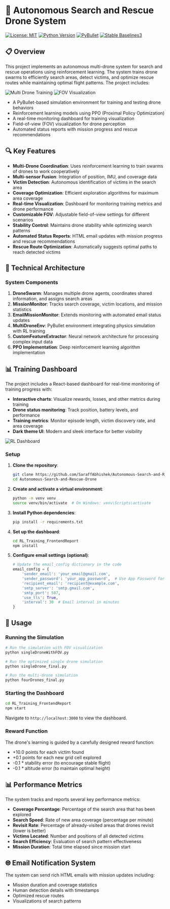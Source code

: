 # 🚁 Autonomous Search and Rescue Drone System

[![License: MIT](https://img.shields.io/badge/License-MIT-blue.svg)](https://opensource.org/licenses/MIT)
[![Python Version](https://img.shields.io/badge/python-3.8%2B-blue)](https://www.python.org/downloads/)
[![PyBullet](https://img.shields.io/badge/simulation-PyBullet-red)](https://pybullet.org)
[![Stable Baselines3](https://img.shields.io/badge/RL-StableBaselines3-orange)](https://stable-baselines3.readthedocs.io/)

## 📋 Overview

This project implements an autonomous multi-drone system for search and rescue operations using reinforcement learning. The system trains drone swarms to efficiently search areas, detect victims, and optimize rescue routes while maintaining optimal flight patterns. The project includes:

![Multi Drone Training](https://github.com/SaraffAbhishek/Autonomous-Search-and-Rescue-Drone/blob/e1a800a7aed0cd0b18775f1ce3a5e279343b5a83/assets/multi.png)
![FOV Visualization](https://github.com/SaraffAbhishek/Autonomous-Search-and-Rescue-Drone/blob/e1a800a7aed0cd0b18775f1ce3a5e279343b5a83/assets/fov.png)

- A PyBullet-based simulation environment for training and testing drone behaviors
- Reinforcement learning models using PPO (Proximal Policy Optimization)
- A real-time monitoring dashboard for training visualization
- Field-of-view (FOV) visualization for drone perception
- Automated status reports with mission progress and rescue recommendations

## 🔍 Key Features

- **Multi-Drone Coordination**: Uses reinforcement learning to train swarms of drones to work cooperatively
- **Multi-sensor Fusion**: Integration of position, IMU, and coverage data
- **Victim Detection**: Autonomous identification of victims in the search area
- **Coverage Optimization**: Efficient exploration algorithms for maximum area coverage
- **Real-time Visualization**: Dashboard for monitoring training metrics and drone performance
- **Customizable FOV**: Adjustable field-of-view settings for different scenarios
- **Stability Control**: Maintains drone stability while optimizing search patterns
- **Automated Status Reports**: HTML email updates with mission progress and rescue recommendations
- **Rescue Route Optimization**: Automatically suggests optimal paths to reach detected victims

## 🧠 Technical Architecture

### System Components

1. **DroneSwarm**: Manages multiple drone agents, coordinates shared information, and assigns search areas
2. **MissionMonitor**: Tracks search coverage, victim locations, and mission statistics
3. **EmailMissionMonitor**: Extends monitoring with automated email status updates
4. **MultiDroneEnv**: PyBullet environment integrating physics simulation with RL training
5. **CustomFeatureExtractor**: Neural network architecture for processing complex input data
6. **PPO Implementation**: Deep reinforcement learning algorithm implementation

## 📊 Training Dashboard

The project includes a React-based dashboard for real-time monitoring of training progress with:

- **Interactive charts**: Visualize rewards, losses, and other metrics during training
- **Drone status monitoring**: Track position, battery levels, and performance
- **Training metrics**: Monitor episode length, victim discovery rate, and area coverage
- **Dark theme UI**: Modern and sleek interface for better visibility

![RL Dashboard](https://github.com/SaraffAbhishek/Autonomous-Search-and-Rescue-Drone/blob/e1a800a7aed0cd0b18775f1ce3a5e279343b5a83/assets/frontend.png)

### Setup

1. **Clone the repository**:
   ```bash
   git clone https://github.com/SaraffAbhishek/Autonomous-Search-and-Rescue-Drone.git
   cd Autonomous-Search-and-Rescue-Drone
   ```

2. **Create and activate a virtual environment**:
   ```bash
   python -m venv venv
   source venv/bin/activate  # On Windows: venv\Scripts\activate
   ```

3. **Install Python dependencies**:
   ```bash
   pip install -r requirements.txt
   ```

4. **Set up the dashboard**:
   ```bash
   cd RL_Training_FrontendReport
   npm install
   ```

5. **Configure email settings (optional)**:
   ```python
   # Update the email_config dictionary in the code
   email_config = {
       'sender_email': 'your_email@gmail.com',
       'sender_password': 'your_app_password',  # Use App Password for Gmail
       'recipient_email': 'recipient@example.com',
       'smtp_server': 'smtp.gmail.com',
       'smtp_port': 587,
       'use_tls': True,
       'interval': 30  # Email interval in minutes
   }
   ```

## 🚀 Usage

### Running the Simulation

```bash
# Run the simulation with FOV visualization
python singleDroneWithFOV.py

# Run the optimized single drone simulation
python singleDrone_final.py

# Run the multi-drone simulation
python fourDrones_final.py
```

### Starting the Dashboard

```bash
cd RL_Training_FrontendReport
npm start
```

Navigate to `http://localhost:3000` to view the dashboard.

### Reward Function

The drone's learning is guided by a carefully designed reward function:

- +10.0 points for each victim found
- +0.1 points for each new grid cell explored
- -0.1 * stability error (to encourage stable flight)
- -0.1 * altitude error (to maintain optimal height)

## 📊 Performance Metrics

The system tracks and reports several key performance metrics:

- **Coverage Percentage**: Percentage of the search area that has been explored
- **Search Speed**: Rate of new area coverage (percentage per minute)
- **Revisit Rate**: Percentage of already-visited areas that drones revisit (lower is better)
- **Victims Located**: Number and positions of all detected victims
- **Search Efficiency**: Evaluation of search pattern effectiveness
- **Mission Duration**: Total time elapsed since mission start

## 🌐 Email Notification System

The system can send rich HTML emails with mission updates including:
- Mission duration and coverage statistics
- Human detection details with timestamps
- Optimized rescue routes
- Visualizations of search patterns
